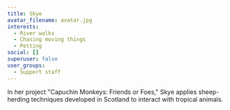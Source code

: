 ```yaml
---
title: Skye
avatar_filename: avatar.jpg
interests:
  - River walks
  - Chasing moving things
  - Petting
social: []
superuser: false
user_groups:
  - Support staff
---
```

In her project "Capuchin Monkeys: Friends or Foes," Skye applies sheep-herding techniques developed in Scotland to interact with tropical animals.
